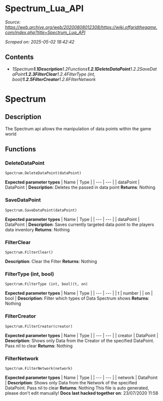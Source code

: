# Spectrum_Lua_API

*Source: https://web.archive.org/web/20200808012308/https://wiki.offgridthegame.com/index.php?title=Spectrum_Lua_API*

*Scraped on: 2025-05-02 18:42:42*

## Contents
* *1Spectrum**1.1Description**1.2Functions**1.2.1DeleteDataPoint**1.2.2SaveDataPoint**1.2.3FilterClear**1.2.4FilterType (int, bool)**1.2.5FilterCreator**1.2.6FilterNetwork*
# Spectrum
## Description
The Spectrum api allows the manipulation of data points within the game world
## Functions
### DeleteDataPoint
```
Spectrum.DeleteDataPoint(dataPoint)
```
**Expected parameter types**
| Name | Type |
| --- | --- |
| dataPoint | DataPoint |
**Description**: Deletes the passed in data point
**Returns**: Nothing
### SaveDataPoint
```
Spectrum.SaveDataPoint(dataPoint)
```
**Expected parameter types**
| Name | Type |
| --- | --- |
| dataPoint | DataPoint |
**Description**: Saves currently targeted data point to the players data inventory
**Returns**: Nothing
### FilterClear
```
Spectrum.FilterClear()
```
**Description**: Clear the Filter
**Returns**: Nothing
### FilterType (int, bool)
```
Spectrum.FilterType (int, bool)(t, on)
```
**Expected parameter types**
| Name | Type |
| --- | --- |
| t | number |
| on | bool |
**Description**: Filter which types of Data Spectrum shows
**Returns**: Nothing
### FilterCreator
```
Spectrum.FilterCreator(creator)
```
**Expected parameter types**
| Name | Type |
| --- | --- |
| creator | DataPoint |
**Description**: Shows only Data from the Creator of the specified DataPoint. Pass nil to clear
**Returns**: Nothing
### FilterNetwork
```
Spectrum.FilterNetwork(network)
```
**Expected parameter types**
| Name | Type |
| --- | --- |
| network | DataPoint |
**Description**: Shows only Data from the Network of the specified DataPoint. Pass nil to clear
**Returns**: Nothing
This file is auto generated, please don't edit manually!
**Docs last hacked together on**: 23/07/2020 11:58
